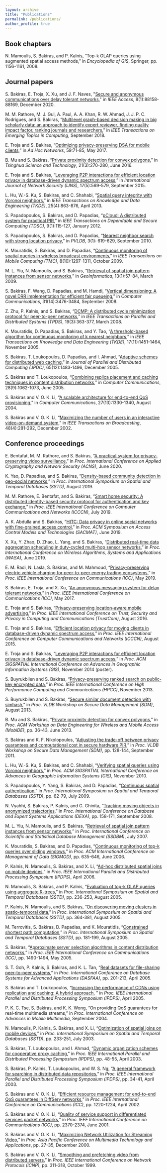 ```yaml
---
layout: archive
title: "Publications"
permalink: /publications/
author_profile: true
---
```


## Book chapters 

N. Mamoulis, S. Bakiras, and P. Kalnis, “Top-k OLAP queries using augmented spatial access methods,” in _Encyclopedia of GIS_, Springer, pp. 1156-1161, 2008. 


## Journal papers 

S. Bakiras, E. Troja, X. Xu, and J. F. Naves, "[Secure and anonymous communications over delay tolerant networks](https://sbakiras.github.io/papers/access-dtn.pdf)," in _IEEE Access_, 8(1):88158-88169, December 2020.

M. M. Rathore, M. J. Gul, A. Paul, A. A. Khan, R. W. Ahmad, J. J. P. C. Rodrigues, and S. Bakiras, “[Multilevel graph-based decision making in big scholarly data: an approach to identify expert reviewer, finding quality impact factor, ranking journals and researchers](https://sbakiras.github.io/papers/tetc18.pdf),” in _IEEE Transactions on Emerging Topics in Computing_, September 2018.

E. Troja and S. Bakiras, “[Optimizing privacy-preserving DSA for mobile clients](https://sbakiras.github.io/papers/adhoc_dsa.pdf),” in _Ad Hoc Networks_, 59:71-85, May 2017. 

B. Mu and S. Bakiras, “[Private proximity detection for convex polygons](https://sbakiras.github.io/papers/tst-ppd.pdf),” in _Tsinghua Science and Technology_, 21(3):270-280, June 2016. 

E. Troja and S. Bakiras, “[Leveraging P2P interactions for efficient location privacy in database-driven dynamic spectrum access](https://sbakiras.github.io/papers/ijns_p2p.pdf),” in _International Journal of Network Security (IJNS)_, 17(5):569-579, September 2015.

L. Hu, W.-S. Ku, S. Bakiras, and C. Shahabi, “[Spatial query integrity with Voronoi neighbors](https://sbakiras.github.io/papers/tkde_vn.pdf),” in _IEEE Transactions on Knowledge and Data Engineering (TKDE)_, 25(4):863-876, April 2013. 

S. Papadopoulos, S. Bakiras, and D. Papadias, “[pCloud: A distributed system for practical PIR](https://sbakiras.github.io/papers/tdsc_pcloud.pdf),” in _IEEE Transactions on Dependable and Secure Computing (TDSC)_, 9(1):115-127, January 2012. 

S. Papadopoulos, S. Bakiras, and D. Papadias, “[Nearest neighbor search with strong location privacy](https://sbakiras.github.io/papers/vldb10.pdf),” in _PVLDB_, 3(1): 619-629, September 2010. 

K. Mouratidis, S. Bakiras, and D. Papadias, “[Continuous monitoring of spatial queries in wireless broadcast environments](https://sbakiras.github.io/papers/tmc_bgi.pdf),” in _IEEE Transactions on Mobile Computing (TMC)_, 8(10):1297-1311, October 2009. 

M. L. Yiu, N. Mamoulis, and S. Bakiras, “[Retrieval of spatial join pattern instances from sensor networks](https://sbakiras.github.io/papers/geo_sensor.pdf),” in _GeoInformatica_, 13(1):57-84, March 2009. 

S. Bakiras, F. Wang, D. Papadias, and M. Hamdi, “[Vertical dimensioning: A novel DRR implementation for efficient fair queueing](https://sbakiras.github.io/papers/comcom_vd.pdf),” in _Computer Communications_, 31(14):3476-3484, September 2008. 

Z. Zhu, P. Kalnis, and S. Bakiras, “[DCMP: A distributed cycle minimization protocol for peer-to-peer networks](https://sbakiras.github.io/papers/tpds_dcmp.pdf),” in _IEEE Transactions on Parallel and Distributed Systems (TPDS)_, 19(3):363-377, March 2008. 

K. Mouratidis, D. Papadias, S. Bakiras, and Y. Tao, “[A threshold-based algorithm for continuous monitoring of k nearest neighbors](https://sbakiras.github.io/papers/tkde05.pdf),” in _IEEE Transactions on Knowledge and Data Engineering (TKDE)_, 17(11):1451-1464, November 2005. 

S. Bakiras, T. Loukopoulos, D. Papadias, and I. Ahmad, “[Adaptive schemes for distributed web caching](https://sbakiras.github.io/papers/jpdc05.pdf),” in _Journal of Parallel and Distributed Computing (JPDC)_, 65(12):1483-1496, December 2005. 

S. Bakiras and T. Loukopoulos, “[Combining replica placement and caching techniques in content distribution networks](https://sbakiras.github.io/papers/comcom_cdn.pdf),” in _Computer Communications_, 28(9):1062-1073, June 2005. 

S. Bakiras and V. O. K. Li, “[A scalable architecture for end-to-end QoS provisioning](https://sbakiras.github.io/papers/e2e.pdf),” in _Computer Communications_, 27(13):1330-1340, August 2004. 

S. Bakiras and V. O. K. Li, “[Maximizing the number of users in an interactive video-on-demand system](https://sbakiras.github.io/papers/itob02.pdf),” in _IEEE Transactions on Broadcasting_, 48(4):281-292, December 2002. 


## Conference proceedings 

E. Bentafat, M. M. Rathore, and S. Bakiras, “[A practical system for privacy-preserving video surveillance](https://sbakiras.github.io/papers/acns20.pdf),” in _Proc. International Conference on Applied Cryptography and Network Security (ACNS)_, June 2020. 

K. Yao, D. Papadias, and S. Bakiras, “[Density-based community detection in geo-social networks](https://sbakiras.github.io/papers/sstd19.pdf),” in _Proc. International Symposium on Spatial and Temporal Databases (SSTD)_, August 2019.

M. M. Rathore, E. Bentafat, and S. Bakiras, “[Smart home security: A distributed identity-based security protocol for authentication and key exchange](https://sbakiras.github.io/papers/icccn19.pdf),” in _Proc. IEEE International Conference on Computer Communications and Networks (ICCCN)_, July 2019.

A. K. Abdulla and S. Bakiras, “[HITC: Data privacy in online social networks with fine-grained access control](https://sbakiras.github.io/papers/sacmat19.pdf),” in _Proc. ACM Symposium on Access Control Models and Technologies (SACMAT)_, June 2019.

X. Xu, Y. Zhao, D. Zhao, L. Yang, and S. Bakiras, “[Distributed real-time data aggregation scheduling in duty-cycled multi-hop sensor networks](https://sbakiras.github.io/papers/wasa19.pdf),” in _Proc. International Conference on Wireless Algorithms, Systems and Applications (WASA)_, June 2019.

E. M. Radi, N. Lasla, S. Bakiras, and M. Mahmoud, “[Privacy-preserving electric vehicle charging for peer-to-peer energy trading ecosystems](https://sbakiras.github.io/papers/icc19.pdf),” in _Proc. IEEE International Conference on Communications (ICC)_, May 2019.

S. Bakiras, E. Troja, and X. Xu, “[An anonymous messaging system for delay tolerant networks](https://sbakiras.github.io/papers/icc17.pdf),” in _Proc. IEEE International Conference on Communications (ICC)_, May 2017.

E. Troja and S. Bakiras, “[Privacy-preserving location-aware mobile advertising](https://sbakiras.github.io/papers/trustcom16.pdf),” in _Proc. IEEE International Conference on Trust, Security and Privacy in Computing and Communications (TrustCom)_, August 2016.

E. Troja and S. Bakiras, “[Efficient location privacy for moving clients in database-driven dynamic spectrum access](https://sbakiras.github.io/papers/icccn15.pdf),” in _Proc. IEEE International Conference on Computer Communications and Networks (ICCCN)_, August 2015.

E. Troja and S. Bakiras, “[Leveraging P2P interactions for efficient location privacy in database-driven dynamic spectrum access](https://sbakiras.github.io/papers/gis14.pdf),” in _Proc. ACM SIGSPATIAL International Conference on Advances in Geographic Information Systems (GIS)_, November 2014 (poster).

S. Buyrukbilen and S. Bakiras, “[Privacy-preserving ranked search on public-key encrypted data](https://sbakiras.github.io/papers/hpcc13.pdf),” in _Proc. IEEE International Conference on High Performance Computing and Communications (HPCC)_, November 2013. 

S. Buyrukbilen and S. Bakiras, “[Secure similar document detection with simhash](https://sbakiras.github.io/papers/sdm13.pdf),” in _Proc. VLDB Workshop on Secure Data Management (SDM)_, August 2013. 

B. Mu and S. Bakiras, “[Private proximity detection for convex polygons](https://sbakiras.github.io/papers/mobide13.pdf),” in _Proc. ACM Workshop on Data Engineering for Wireless and Mobile Access (MobiDE)_, pp. 36-43, June 2013. 

S. Bakiras and K. F. Nikolopoulos, “[Adjusting the trade-off between privacy guarantees and computational cost in secure hardware PIR](https://sbakiras.github.io/papers/sdm11.pdf),” in _Proc. VLDB Workshop on Secure Data Management (SDM)_, pp. 128-144, September 2011. 

L. Hu, W.-S. Ku, S. Bakiras, and C. Shahabi, “[Verifying spatial queries using Voronoi neighbors](https://sbakiras.github.io/papers/gis10.pdf),” in _Proc. ACM SIGSPATIAL International Conference on Advances in Geographic Information Systems (GIS)_, November 2010.

S. Papadopoulos, Y. Yang, S. Bakiras, and D. Papadias, “[Continuous spatial authentication](https://sbakiras.github.io/papers/sstd09.pdf),” in _Proc. International Symposium on Spatial and Temporal Databases (SSTD)_, pp. 62-79, July 2009. 

N. Vyahhi, S. Bakiras, P. Kalnis, and G. Ghinita, “[Tracking moving objects in anonymized trajectories](https://sbakiras.github.io/papers/dexa08.pdf),” in _Proc. International Conference on Database and Expert Systems Applications (DEXA)_, pp. 158-171, September 2008. 

M. L. Yiu, N. Mamoulis, and S. Bakiras, “[Retrieval of spatial join pattern instances from sensor networks](https://sbakiras.github.io/papers/ssdbm07.pdf),” in _Proc. International Conference on Scientific and Statistical Database Management (SSDBM)_, July 2007. 

K. Mouratidis, S. Bakiras, and D. Papadias, “[Continuous monitoring of top-k queries over sliding windows](https://sbakiras.github.io/papers/sigmod06.pdf),” in _Proc. ACM International Conference on Management of Data (SIGMOD)_, pp. 635-646, June 2006. 

P. Kalnis, N. Mamoulis, S. Bakiras, and X. Li, “[Ad-hoc distributed spatial joins on mobile devices](https://sbakiras.github.io/papers/ipdps06.pdf),” in _Proc. IEEE International Parallel and Distributed Processing Symposium (IPDPS)_, April 2006. 

N. Mamoulis, S. Bakiras, and P. Kalnis, “[Evaluation of top-k OLAP queries using aggregate R-trees](https://sbakiras.github.io/papers/sstd05_olap.pdf),” in _Proc. International Symposium on Spatial and Temporal Databases (SSTD)_, pp. 236-253, August 2005. 

P. Kalnis, N. Mamoulis, and S. Bakiras, “[On discovering moving clusters in spatio-temporal data](https://sbakiras.github.io/papers/sstd05_mc.pdf),” in _Proc. International Symposium on Spatial and Temporal Databases (SSTD)_, pp. 364-381, August 2005. 

M. Terrovitis, S. Bakiras, D. Papadias, and K. Mouratidis, “[Constrained shortest path computation](https://sbakiras.github.io/papers/sstd05_csp.pdf),” in _Proc. International Symposium on Spatial and Temporal Databases (SSTD)_, pp. 181-199, August 2005. 

S. Bakiras, “[Approximate server selection algorithms in content distribution networks](https://sbakiras.github.io/papers/icc05.pdf),” in _Proc. IEEE International Conference on Communications (ICC)_, pp. 1490-1494, May 2005. 

S. T. Goh, P. Kalnis, S. Bakiras, and K. L. Tan, “[Real datasets for file-sharing peer-to-peer systems](https://sbakiras.github.io/papers/dasfaa05.pdf),” in _Proc. International Conference on Database Systems for Advanced Applications (DASFAA)_, pp. 201-213, April 2005. 

S. Bakiras and T. Loukopoulos, “[Increasing the performance of CDNs using replication and caching: A hybrid approach](https://sbakiras.github.io/papers/ipdps05.pdf), ” in _Proc. IEEE International Parallel and Distributed Processing Symposium (IPDPS)_, April 2005. 

P. K. C. Tse, S. Bakiras, and K. K. Wong, “On providing QoS guarantees for real-time multimedia streams,” in _Proc. International Conference on Advances in Mobile Multimedia_, September 2004. 

N. Mamoulis, P. Kalnis, S. Bakiras, and X. Li, “[Optimization of spatial joins on mobile devices](https://sbakiras.github.io/papers/sstd03.pdf),” in _Proc. International Symposium on Spatial and Temporal Databases (SSTD)_, pp. 233-251, July 2003. 

S. Bakiras, T. Loukopoulos, and I. Ahmad, “[Dynamic organization schemes for cooperative proxy caching](https://sbakiras.github.io/papers/ipdps03_web.pdf),” in _Proc. IEEE International Parallel and Distributed Processing Symposium (IPDPS)_, pp. 48-55, April 2003. 

S. Bakiras, P. Kalnis, T. Loukopoulos, and W. S. Ng, “[A general framework for searching in distributed data repositories](https://sbakiras.github.io/papers/ipdps03_p2p.pdf),” in _Proc. IEEE International Parallel and Distributed Processing Symposium (IPDPS)_, pp. 34-41, April 2003. 

S. Bakiras and V. O. K. Li, “[Efficient resource management for end-to-end QoS guarantees in DiffServ networks](https://sbakiras.github.io/papers/icc02.pdf),” in _Proc. IEEE International Conference on Communications (ICC)_, pp. 1220-1224, April 2002. 

S. Bakiras and V. O. K. Li, “[Quality of service support in differentiated services packet networks](https://sbakiras.github.io/papers/icc01.pdf),” in _Proc. IEEE International Conference on Communications (ICC)_, pp. 2370-2374, June 2001. 

S. Bakiras and V. O. K. Li, “[Maximizing Network Utilization for Streaming Video](https://sbakiras.github.io/papers/apcmta00.pdf),” in _Proc. Asia Pacific Conference on Multimedia Technology and Applications_, pp. 27-35, December 2000. 

S. Bakiras and V. O. K. Li, “[Smoothing and prefetching video from distributed servers](https://sbakiras.github.io/papers/icnp99.pdf),” in _Proc. IEEE International Conference on Network Protocols (ICNP)_, pp. 311-318, October 1999.
